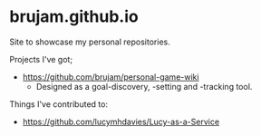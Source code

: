# brujam.github.io

Site to showcase my personal repositories.

Projects I've got;
* https://github.com/brujam/personal-game-wiki
  * Designed as a goal-discovery, -setting and -tracking tool.

Things I've contributed to:
* https://github.com/lucymhdavies/Lucy-as-a-Service

